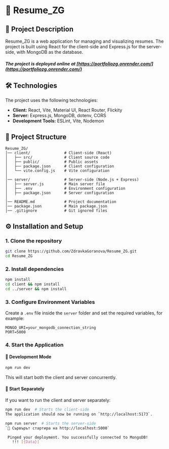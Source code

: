 # 🚀 Resume_ZG

## 📌 Project Description
Resume_ZG is a web application for managing and visualizing resumes. The project is built using React for the client-side and Express.js for the server-side, with MongoDB as the database.
##### The project is deployed online at [https://portfoliozg.onrender.com/](https://portfoliozg.onrender.com/)

## 🛠️ Technologies
The project uses the following technologies:
- **Client:** React, Vite, Material UI, React Router, Flickity
- **Server:** Express.js, MongoDB, dotenv, CORS
- **Development Tools:** ESLint, Vite, Nodemon

## 📂 Project Structure
```
Resume_ZG/
│── client/               # Client-side (React)
│   ├── src/              # Client source code
│   ├── public/           # Public assets
│   ├── package.json      # Client configuration
│   └── vite.config.js    # Vite configuration
│
│── server/               # Server-side (Node.js + Express)
│   ├── server.js         # Main server file
│   ├── .env              # Environment configuration
│   ├── package.json      # Server configuration             
│
│── README.md             # Project documentation
│── package.json          # Main package.json
│── .gitignore            # Git ignored files
```

## ⚙️ Installation and Setup
### 1. Clone the repository
```sh
git clone https://github.com/ZdravkaGoranova/Resume_ZG.git
cd Resume_ZG
```

### 2. Install dependencies
```sh
npm install
cd client && npm install
cd ../server && npm install
```

### 3. Configure Environment Variables
Create a `.env` file inside the `server` folder and set the required variables, for example:
```
MONGO_URI=your_mongodb_connection_string
PORT=5000
```

### 4. Start the Application
#### 🚧 Development Mode
```sh
npm run dev
```
This will start both the client and server concurrently.

#### 🔧 Start Separately
If you want to run the client and server separately:
```sh
npm run dev  # Starts the client-side
The application should now be running on `http://localhost:5173`.
```
```sh
npm run server  # Starts the server-side
`🚀 Сървърът стартира на http://localhost:5000`

 Pinged your deployment. You successfully connected to MongoDB!
   !!! [{Data}]
```

